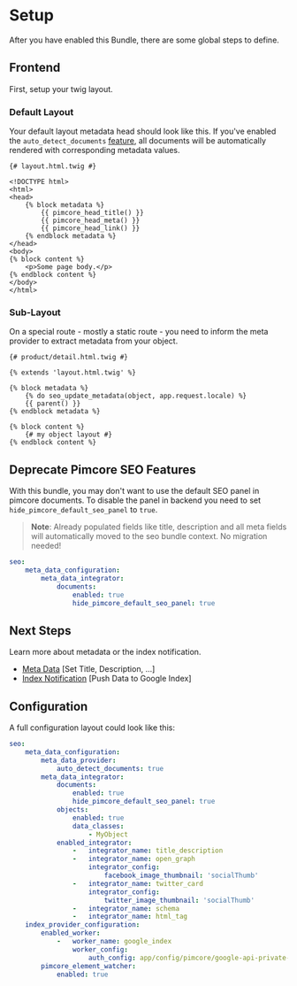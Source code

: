 # Setup
After you have enabled this Bundle, there are some global steps to define.

## Frontend
First, setup your twig layout. 

### Default Layout
Your default layout metadata head should look like this. If you've enabled the `auto_detect_documents` [feature](./MetaData/10_Integrator.md), 
all documents will be automatically rendered with corresponding metadata values.

```twig
{# layout.html.twig #}

<!DOCTYPE html>
<html>
<head>
    {% block metadata %}
        {{ pimcore_head_title() }}
        {{ pimcore_head_meta() }}
        {{ pimcore_head_link() }}
    {% endblock metadata %}
</head>
<body>
{% block content %}
    <p>Some page body.</p>
{% endblock content %}
</body>
</html>
```

### Sub-Layout
On a special route - mostly a static route - you need to inform the meta provider to extract metadata from your object.

```twig
{# product/detail.html.twig #}

{% extends 'layout.html.twig' %}

{% block metadata %}
    {% do seo_update_metadata(object, app.request.locale) %}
    {{ parent() }}
{% endblock metadata %}

{% block content %}
    {# my object layout #}
{% endblock content %}
```

## Deprecate Pimcore SEO Features
With this bundle, you may don't want to use the default SEO panel in pimcore documents. 
To disable the panel in backend you need to set `hide_pimcore_default_seo_panel` to `true`.

> **Note**: Already populated fields like title, description and all meta fields will automatically moved to the seo bundle context. No migration needed! 

```yaml
seo:
    meta_data_configuration:
        meta_data_integrator:
            documents:
                enabled: true
                hide_pimcore_default_seo_panel: true
```

## Next Steps
Learn more about metadata or the index notification.

- [Meta Data](./10_MetaData.md) [Set Title, Description, ...]
- [Index Notification](./20_IndexNotification.md) [Push Data to Google Index]

## Configuration
A full configuration layout could look like this:

```yaml
seo:
    meta_data_configuration:
        meta_data_provider:
            auto_detect_documents: true
        meta_data_integrator:
            documents:
                enabled: true
                hide_pimcore_default_seo_panel: true
            objects:
                enabled: true
                data_classes:
                    - MyObject
            enabled_integrator:
                -   integrator_name: title_description
                -   integrator_name: open_graph
                    integrator_config:
                        facebook_image_thumbnail: 'socialThumb'
                -   integrator_name: twitter_card
                    integrator_config:
                        twitter_image_thumbnail: 'socialThumb'
                -   integrator_name: schema
                -   integrator_name: html_tag
    index_provider_configuration:
        enabled_worker:
            -   worker_name: google_index
                worker_config:
                    auth_config: app/config/pimcore/google-api-private-key.json # default pimcore: app/config/pimcore/google-api-private-key.json
        pimcore_element_watcher:
            enabled: true
```